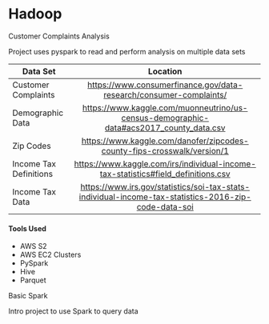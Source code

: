 # Hadoop

Customer Complaints Analysis

Project uses pyspark to read and perform analysis on multiple data sets

| Data Set |  Location |
| -------- |:----------:|
| Customer Complaints | https://www.consumerfinance.gov/data-research/consumer-complaints/ | 
| Demographic Data | https://www.kaggle.com/muonneutrino/us-census-demographic-data#acs2017_county_data.csv |
| Zip Codes | https://www.kaggle.com/danofer/zipcodes-county-fips-crosswalk/version/1 |
| Income Tax Definitions | https://www.kaggle.com/irs/individual-income-tax-statistics#field_definitions.csv |
| Income Tax Data | https://www.irs.gov/statistics/soi-tax-stats-individual-income-tax-statistics-2016-zip-code-data-soi |


<h4>Tools Used</h4>

<ul>
  <li>AWS S2</li>
  <li>AWS EC2 Clusters</li>
  <li>PySpark</li>
  <li>Hive</li>
  <li>Parquet</li>
</ul>

Basic Spark

Intro project to use Spark to query data

